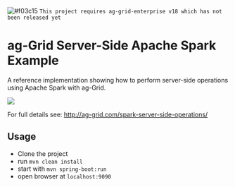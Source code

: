 ![#f03c15](https://placehold.it/15/f03c15/000000?text=+) `This project requires ag-grid-enterprise v18 which has not been released yet`

# ag-Grid Server-Side Apache Spark Example

A reference implementation showing how to perform server-side operations using Apache Spark with ag-Grid.

![](https://github.com/ag-grid/ag-grid-docs/blob/latest/src/spark-server-side-operations/spark-enterprise-app.png "")

For full details see: http://ag-grid.com/spark-server-side-operations/

## Usage

- Clone the project
- run `mvn clean install`
- start with `mvn spring-boot:run`
- open browser at `localhost:9090`
